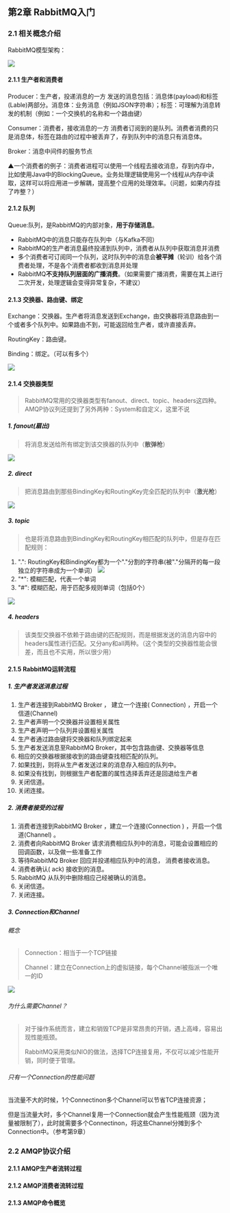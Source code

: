 ## 第2章 RabbitMQ入门

### 2.1 相关概念介绍

RabbitMQ模型架构：

![](https://ws1.sinaimg.cn/large/8747d788gy1fxcpoojs6hj21b60m4ti4.jpg)

#### 2.1.1 生产者和消费者

Producer：生产者，投递消息的一方
发送的消息包括：消息体(payload)和标签(Lable)两部分。消息体：业务消息（例如JSON字符串）；标签：可理解为消息转发的机制（例如：一个交换机的名称和一个路由键）

Consumer：消费者，接收消息的一方
消费者订阅到的是队列。消费者消费的只是消息体，标签在路由的过程中被丢弃了，存到队列中的消息只有消息体。

Broker：消息中间件的服务节点

▲一个消费者的例子：消费者进程可以使用一个线程去接收消息，存到内存中，比如使用Java中的BlockingQueue。业务处理逻辑使用另一个线程从内存中读取，这样可以将应用进一步解耦，提高整个应用的处理效率。（问题，如果内存挂了咋整？）

#### 2.1.2 队列

Queue:队列，是RabbitMQ的内部对象，**用于存储消息**。

* RabbitMQ中的消息只能存在队列中（与Kafka不同）
* RabbitMQ的生产者消息最终投递到队列中，消费者从队列中获取消息并消费
* 多个消费者可订阅同一个队列，这时队列中的消息会**被平摊**（轮训）给各个消费者处理，不是各个消费者都收到消息并处理
* RabbitMQ**不支持队列层面的广播消费**。（如果需要广播消费，需要在其上进行二次开发，处理逻辑会变得异常复杂，不建议）

#### 2.1.3 交换器、路由键、绑定

Exchange：交换器。生产者将消息发送到Exchange，由交换器将消息路由到一个或者多个队列中。如果路由不到，可能返回给生产者，或许直接丢弃。

RoutingKey：路由键。

Binding：绑定。（可以有多个）

![](https://ws1.sinaimg.cn/large/8747d788gy1fx96ii46bkj21ox0xx19e.jpg)

#### 2.1.4 交换器类型 

> RabbitMQ常用的交换器类型有fanout、direct、topic、headers这四种。AMQP协议列还提到了另外两种：System和自定义，这里不说

##### 1. fanout(扇出)

> 将消息发送给所有绑定到该交换器的队列中（**散弹枪**）

![](https://ws1.sinaimg.cn/large/8747d788gy1fxcou3wk91j218g0mojuk.jpg)

##### 2. direct

>  把消息路由到那些BindingKey和RoutingKey完全匹配的队列中（**激光枪**）

![](https://ws1.sinaimg.cn/large/8747d788gy1fxcpqv85vhj20y70crwh0.jpg)

##### 3. topic

> 也是将消息路由到BindingKey和RoutingKey相匹配的队列中，但是存在匹配规则：

1. ".": RoutingKey和BindingKey都为一个"."分割的字符串(被"."分隔开的每一段独立的字符串成为一个单词）
   ![](https://ws1.sinaimg.cn/large/8747d788gy1fxcpkjk611j20i1082q2z.jpg)
2. "*": 模糊匹配，代表一个单词
3. "#": 模糊匹配，用于匹配多规则单词（包括0个）

![](https://ws1.sinaimg.cn/large/8747d788gy1fxcpulo12fj20yh0bp0uy.jpg)

##### 4. headers

> 该类型交换器不依赖于路由键的匹配规则，而是根据发送的消息内容中的headers属性进行匹配。又分any和all两种。（这个类型的交换器性能会很差，而且也不实用，所以很少用）

#### 2.1.5 RabbitMQ运转流程

##### 1. 生产者发送消息过程

1. 生产者连接到RabbitMQ Broker ， 建立一个连接( Connection) ，开启一个信道(Channel) 
2. 生产者声明一个交换器并设置相关属性
3. 生产者声明一个队列井设置相关属性
4. 生产者通过路由键将交换器和队列绑定起来
5. 生产者发送消息至RabbitMQ Broker，其中包含路由键、交换器等信息
6. 相应的交换器根据接收到的路由键查找相匹配的队列。
7. 如果找到，则将从生产者发送过来的消息存入相应的队列中。
8. 如果没有找到，则根据生产者配置的属性选择丢弃还是回退给生产者
9. 关闭信道。
10. 关闭连接。

##### 2. 消费者接受的过程

1. 消费者连接到RabbitMQ Broker ，建立一个连接(Connection ) ，开启一个信道(Channel) 。
2. 消费者向RabbitMQ Broker 请求消费相应队列中的消息，可能会设置相应的回调函数，以及做一些准备工作
3. 等待RabbitMQ Broker 回应并投递相应队列中的消息， 消费者接收消息。
4. 消费者确认( ack) 接收到的消息。
5. RabbitMQ 从队列中删除相应己经被确认的消息。
6. 关闭信道。
7. 关闭连接。

##### 3. Connection和Channel

###### 概念

> Connection：相当于一个TCP链接
>
> Channel：建立在Connection上的虚拟链接，每个Channel被指派一个唯一的ID

![](https://ws1.sinaimg.cn/large/8747d788gy1fxhbjs7cawj21ak0rqwqi.jpg)

###### 为什么需要Channel？

> 对于操作系统而言，建立和销毁TCP是非常昂贵的开销，遇上高峰，容易出现性能瓶颈。
>
> RabbitMQ采用类似NIO的做法，选择TCP连接复用，不仅可以减少性能开销，同时便于管理。

###### 只有一个Connection的性能问题

当流量不大的时候，1个Connectinon多个Channel可以节省TCP连接资源；

但是当流量大时，多个Channel复用一个Connection就会产生性能瓶颈（因为流量被限制了），此时就需要多个Connectinon，将这些Channel分摊到多个Connection中。（参考第9章）

### 2.2 AMQP协议介绍

#### 2.1.1 AMQP生产者流转过程

#### 2.1.2 AMQP消费者流转过程

#### 2.1.3 AMQP命令概览